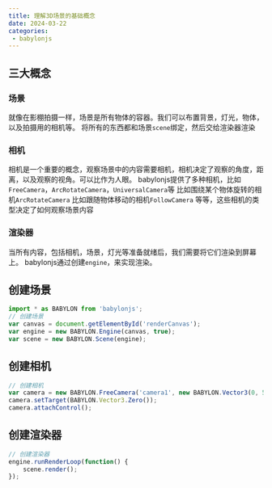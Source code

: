 ```yaml
---
title: 理解3D场景的基础概念
date: 2024-03-22
categories:
 - babylonjs
---
```


## 三大概念

### 场景

就像在影棚拍摄一样，场景是所有物体的容器。我们可以布置背景，灯光，物体，以及拍摄用的相机等。
将所有的东西都和场景`scene`绑定，然后交给渲染器渲染

### 相机

相机是一个重要的概念，观察场景中的内容需要相机，相机决定了观察的角度，距离，以及观察的视角。可以比作为人眼。
babylonjs提供了多种相机，比如`FreeCamera`，`ArcRotateCamera`，`UniversalCamera`等
比如围绕某个物体旋转的相机`ArcRotateCamera`
比如跟随物体移动的相机`FollowCamera`
等等，这些相机的类型决定了如何观察场景内容

### 渲染器

当所有内容，包括相机，场景，灯光等准备就绪后，我们需要将它们渲染到屏幕上。
babylonjs通过创建`engine`，来实现渲染。

## 创建场景

```js
import * as BABYLON from 'babylonjs';
// 创建场景
var canvas = document.getElementById('renderCanvas');
var engine = new BABYLON.Engine(canvas, true);
var scene = new BABYLON.Scene(engine);
```

## 创建相机

```js
// 创建相机
var camera = new BABYLON.FreeCamera('camera1', new BABYLON.Vector3(0, 5, -10), scene);
camera.setTarget(BABYLON.Vector3.Zero());
camera.attachControl();
```

## 创建渲染器

```js
// 创建渲染器
engine.runRenderLoop(function() {
    scene.render();
});
```

